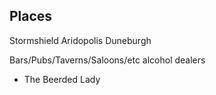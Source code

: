 ## Places
Stormshield
Aridopolis
Duneburgh

Bars/Pubs/Taverns/Saloons/etc alcohol dealers
- The Beerded Lady